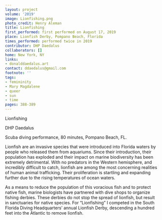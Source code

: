```yaml
---
layout: project
volume: '2019'
image: Lionfishing.png
photo_credit: Henry Aleman
title: Lionfishing
first_performed: first performed on August 17, 2019
place: Lionfish Derby, Pompano Beach, Florida
times_performed: performed twice in 2019
contributor: DHP Daedalus
collaborators: []
home: New York, NY
links:
- donalddaedalus.art
contact: ddaedalus@gmail.com
footnote: ''
tags:
- femininity
- Mary Magdalene
- queer
- sun
- time
pages: 388-389
---
```


Lionfishing

DHP Daedalus

Scuba diving performance, 80 minutes, Pompano Beach, FL.

Lionfish are an invasive species that were introduced into Florida waters by people who released them from aquariums. Since their introduction, their population has exploded and their impact on marine biodiversity has been extremely detrimental. With no predators in the Western hemisphere, and incredibly difficult to catch, lionfish are among the most concerning realities of human animal trafficking. Their proliferation is startling and expanding further due to the rising temperatures of ocean waters.

As a means to reduce the population of this voracious fish and to protect native fish, marine biologists have partnered with dive shops to organize fishing derbies. These derbies do not stop the spread of lionfish, but result in sanctuaries for native species. For “Lionfishing” I competed in the South Florida Diving Headquarters’ annual Lionfish Derby, descending a hundred feet into the Atlantic to remove lionfish.
